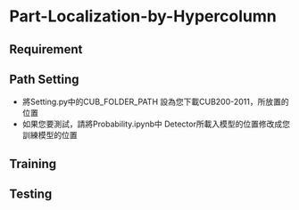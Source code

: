 # Part-Localization-by-Hypercolumn

## Requirement

## Path Setting
* 將Setting.py中的CUB_FOLDER_PATH 設為您下載CUB200-2011，所放置的位置
* 如果您要測試，請將Probability.ipynb中 Detector所載入模型的位置修改成您訓練模型的位置
## Training

## Testing
